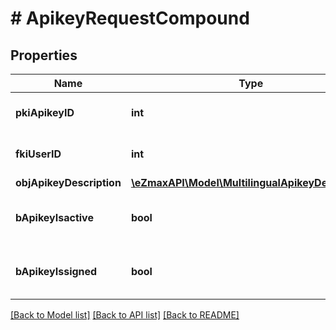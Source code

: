 # # ApikeyRequestCompound

## Properties

Name | Type | Description | Notes
------------ | ------------- | ------------- | -------------
**pkiApikeyID** | **int** | The unique ID of the Apikey | [optional]
**fkiUserID** | **int** | The unique ID of the User |
**objApikeyDescription** | [**\eZmaxAPI\Model\MultilingualApikeyDescription**](MultilingualApikeyDescription.md) |  |
**bApikeyIsactive** | **bool** | Whether the apikey is active or not | [optional]
**bApikeyIssigned** | **bool** | Whether the apikey is signed or not | [optional]

[[Back to Model list]](../../README.md#models) [[Back to API list]](../../README.md#endpoints) [[Back to README]](../../README.md)
